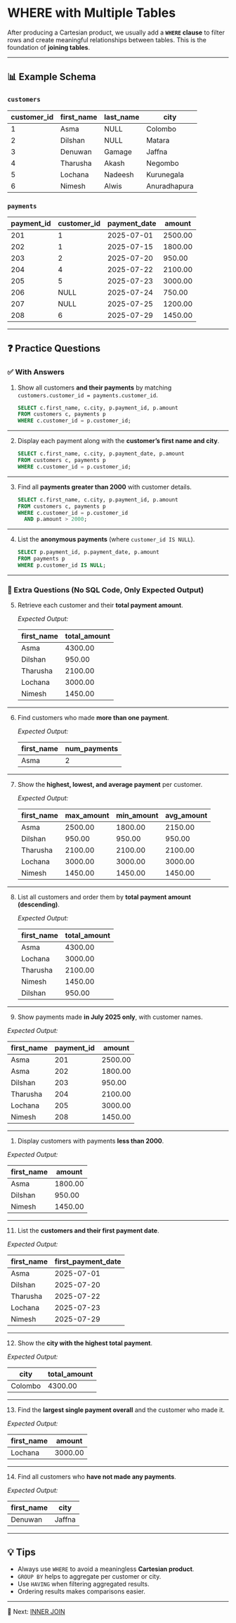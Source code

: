 
# WHERE with Multiple Tables

After producing a Cartesian product, we usually add a **`WHERE` clause** to filter rows and create meaningful relationships between tables.
This is the foundation of **joining tables**.

---

## 📊 Example Schema

### `customers`

| customer\_id | first\_name | last\_name | city         |
| ------------ | ----------- | ---------- | ------------ |
| 1            | Asma        | NULL       | Colombo      |
| 2            | Dilshan     | NULL       | Matara       |
| 3            | Denuwan     | Gamage     | Jaffna       |
| 4            | Tharusha    | Akash      | Negombo      |
| 5            | Lochana     | Nadeesh    | Kurunegala   |
| 6            | Nimesh      | Alwis      | Anuradhapura |

### `payments`

| payment\_id | customer\_id | payment\_date | amount  |
| ----------- | ------------ | ------------- | ------- |
| 201         | 1            | 2025-07-01    | 2500.00 |
| 202         | 1            | 2025-07-15    | 1800.00 |
| 203         | 2            | 2025-07-20    | 950.00  |
| 204         | 4            | 2025-07-22    | 2100.00 |
| 205         | 5            | 2025-07-23    | 3000.00 |
| 206         | NULL         | 2025-07-24    | 750.00  |
| 207         | NULL         | 2025-07-25    | 1200.00 |
| 208         | 6            | 2025-07-29    | 1450.00 |

---

## ❓ Practice Questions

### ✅ With Answers

1. Show all customers **and their payments** by matching `customers.customer_id = payments.customer_id`.

   ```sql
   SELECT c.first_name, c.city, p.payment_id, p.amount
   FROM customers c, payments p
   WHERE c.customer_id = p.customer_id;
   ```

---

2. Display each payment along with the **customer’s first name and city**.

   ```sql
   SELECT c.first_name, c.city, p.payment_date, p.amount
   FROM customers c, payments p
   WHERE c.customer_id = p.customer_id;
   ```

---

3. Find all **payments greater than 2000** with customer details.

   ```sql
   SELECT c.first_name, c.city, p.payment_id, p.amount
   FROM customers c, payments p
   WHERE c.customer_id = p.customer_id
     AND p.amount > 2000;
   ```

---

4. List the **anonymous payments** (where `customer_id IS NULL`).

   ```sql
   SELECT p.payment_id, p.payment_date, p.amount
   FROM payments p
   WHERE p.customer_id IS NULL;
   ```

---

### 📝 Extra Questions (No SQL Code, Only Expected Output)

5. Retrieve each customer and their **total payment amount**.

   *Expected Output:*

   | first\_name | total\_amount |
   | ----------- | ------------- |
   | Asma        | 4300.00       |
   | Dilshan     | 950.00        |
   | Tharusha    | 2100.00       |
   | Lochana     | 3000.00       |
   | Nimesh      | 1450.00       |

---

6. Find customers who made **more than one payment**.

   *Expected Output:*

   | first\_name | num\_payments |
   | ----------- | ------------- |
   | Asma        | 2             |

---

7. Show the **highest, lowest, and average payment** per customer.

   *Expected Output:*

   | first\_name | max\_amount | min\_amount | avg\_amount |
   | ----------- | ----------- | ----------- | ----------- |
   | Asma        | 2500.00     | 1800.00     | 2150.00     |
   | Dilshan     | 950.00      | 950.00      | 950.00      |
   | Tharusha    | 2100.00     | 2100.00     | 2100.00     |
   | Lochana     | 3000.00     | 3000.00     | 3000.00     |
   | Nimesh      | 1450.00     | 1450.00     | 1450.00     |

---

8. List all customers and order them by **total payment amount (descending)**.

   *Expected Output:*

   | first\_name | total\_amount |
   | ----------- | ------------- |
   | Asma        | 4300.00       |
   | Lochana     | 3000.00       |
   | Tharusha    | 2100.00       |
   | Nimesh      | 1450.00       |
   | Dilshan     | 950.00        |


---

9. Show payments made **in July 2025 only**, with customer names.

*Expected Output:*

| first\_name | payment\_id | amount  |
| ----------- | ----------- | ------- |
| Asma        | 201         | 2500.00 |
| Asma        | 202         | 1800.00 |
| Dilshan     | 203         | 950.00  |
| Tharusha    | 204         | 2100.00 |
| Lochana     | 205         | 3000.00 |
| Nimesh      | 208         | 1450.00 |

---

1.  Display customers with payments **less than 2000**.

*Expected Output:*

| first\_name | amount  |
| ----------- | ------- |
| Asma        | 1800.00 |
| Dilshan     | 950.00  |
| Nimesh      | 1450.00 |

---

11. List the **customers and their first payment date**.

*Expected Output:*

| first\_name | first\_payment\_date |
| ----------- | -------------------- |
| Asma        | 2025-07-01           |
| Dilshan     | 2025-07-20           |
| Tharusha    | 2025-07-22           |
| Lochana     | 2025-07-23           |
| Nimesh      | 2025-07-29           |

---

12. Show the **city with the highest total payment**.

*Expected Output:*

| city    | total\_amount |
| ------- | ------------- |
| Colombo | 4300.00       |

---

13. Find the **largest single payment overall** and the customer who made it.

*Expected Output:*

| first\_name | amount  |
| ----------- | ------- |
| Lochana     | 3000.00 |

---

14. Find all customers who **have not made any payments**.

   *Expected Output:*

   | first\_name | city   |
   | ----------- | ------ |
   | Denuwan     | Jaffna |

---

## 💡 Tips

* Always use `WHERE` to avoid a meaningless **Cartesian product**.
* `GROUP BY` helps to aggregate per customer or city.
* Use `HAVING` when filtering aggregated results.
* Ordering results makes comparisons easier.

---

🚀 Next: [INNER JOIN](./inner-join.md)

